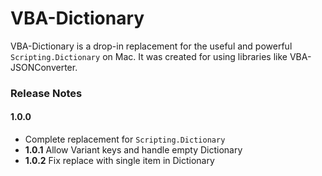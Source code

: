# VBA-Dictionary

VBA-Dictionary is a drop-in replacement for the useful and powerful `Scripting.Dictionary` on Mac. It was created for using libraries like VBA-JSONConverter.

### Release Notes

#### 1.0.0

- Complete replacement for `Scripting.Dictionary`
- __1.0.1__ Allow Variant keys and handle empty Dictionary
- __1.0.2__ Fix replace with single item in Dictionary
